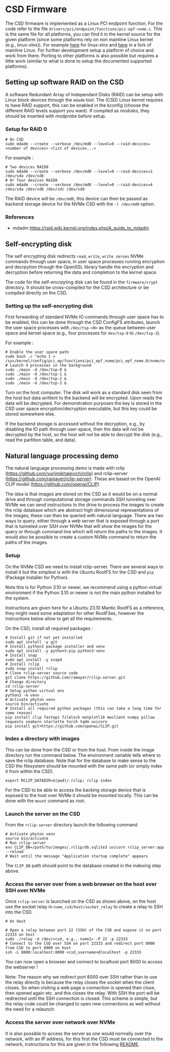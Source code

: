 # CSD Firmware

The CSD firmware is implemented as a Linux PCI endpoint function. For the code refer to the file `drivers/pci/endpoint/functions/pci-epf-nvme.c`. This is the same file for all platforms, you can find it in the kernel source for the given platform (since some platforms rely on non mainline Linux kernel (e.g., linux-xlnx)). For example [here](https://github.com/rick-heig/linux-xlnx/blob/csd_20231212/drivers/pci/endpoint/functions/pci-epf-nvme.c) for linux-xlnx and [here](https://github.com/rick-heig/linux/blob/rockpro64_csd_v1/drivers/pci/endpoint/functions/pci-epf-nvme.c) in a fork of mainline Linux. For further development setup a platform of choice and work from there. Porting to other platforms is also possible but requires a little work (similar to what is done to setup the documented supported platforms).

## Setting up software RAID on the CSD

A software Redundant Array of Independant Disks (RAID) can be setup with Linux block devices through the `mdadm` tool. The (CSD) Linux kernel requires to have RAID support, this can be enabled in the kconfig (choose the different RAID levels support you want). If compiled as modules, they should be inserted with modprobe before setup.

### Setup for RAID 0

```shell
# On CSD
sudo mdadm --create --verbose /dev/md0 --level=0 --raid-devices=<number of devices> <list of devices...>
```

For example :

```shell
# Two devices RAID0
sudo mdadm --create --verbose /dev/md0 --level=0 --raid-devices=2 /dev/sda /dev/sdb
# Or four devices RAID0
sudo mdadm --create --verbose /dev/md0 --level=0 --raid-devices=4 /dev/sda /dev/sdb /dev/sdc /dev/sdd
```

The RAID device will be `/dev/md0`, this device can then be passed as backend storage device for the NVMe CSD with the `-l /dev/md0` option.

### References

- mdadm https://raid.wiki.kernel.org/index.php/A_guide_to_mdadm


## Self-encrypting disk

The self encrypting disk redirects `read`, `write`, `write zeroes` NVMe commands through user space, in user space processes running encryption and decrpytion through the OpenSSL library handle the encryption and decryption before returning the data and completion to the kernel space.

The code for the self-encrpyting disk can be found in the `firmware/crypt` directory. It should be cross-compiled for the CSD architecture or be compiled directly on the CSD.

### Setting up the self-encrypting disk

First forwarding of standard NVMe IO commands through user space has to be enabled, this can be done through the CSD ConfigFS attributes, launch the user space processes with `/dev/tsp-<N>` as the queue between user space and kernel space (e.g., four processes for `dev/tsp-0` to `/dev/tsp-3`).

For example :

```shell
# Enable the user space path
sudo bash .c "echo 1 > /sys/kernel/config/pci_ep/functions/pci_epf_nvme/pci_epf_nvme.0/nvme/user_path_enable"
# Launch 4 processes in the background
sudo ./main -d /dev/tsp-0 &
sudo ./main -d /dev/tsp-1 &
sudo ./main -d /dev/tsp-2 &
sudo ./main -d /dev/tsp-3 &
```

Turn on the host computer. The disk will work as a standard disk seen from the host but data writtent to the backend will be encrypted. Upon reads the data will be decrypted. For demonstration purposes the key is stored in the CSD user space encryption/decryption executable, but this key could be stored somewhere else.

If the backend storage is accessed without the decryption, e.g., by disabling the IO path through user-space, then the data will not be decrypted by the host, so the host will not be able to decrypt the disk (e.g., read the partition table, and data).

## Natural language processing demo

The natural language processing demo is made with rclip (https://github.com/yurijmikhalevich/rclip) and rclip-server (https://github.com/ramayer/rclip-server). These are based on the OpenAI CLIP model (https://github.com/openai/CLIP).

The idea is that images are stored on the CSD as it would be on a normal drive and through computational storage commands SSH tunneling over NVMe we can send instructions to the drive to process the images to create the rclip database which are abstract high dimensional representations of the images, these can then be queried with natural language. There are two ways to query, either through a web server that is exposed through a port that is tunneled over SSH over NVMe that will show the images for the query or through command line which will return the paths to the images. It would also be possible to create a custom NVMe command to return the paths of the images.

### Setup

On the NVMe CSD we need to install rclip-server. There are several ways to install it but the simplest is with the Ubuntu RootFS for the CSD and `pip` (Package Installer for Python).

Note this is for Python 3.10 or newer, we recommend using a python virtual environment if the Python 3.10 or newer is not the main python installed for the system.

Instructions are given here for a Ubuntu 23.10 Mantic RootFS as a reference, they might need some adaptation for other RootFSes, however the instructions below allow to get all the requirements.

On the CSD, install all required packages :

```shell
# Install git if not yet installed
sudo apt install -y git
# Install python3 package installer and venv
sudo apt install -y python3-pip python3-venv
# Install snap
sudo apt install -y snapd
# Install rclip
sudo snap install rclip
# Clone rclip-server source code
git clone https://github.com/ramayer/rclip-server.git
# Change directory
cd rclip-server
# Setup python virtual env
python3 -m venv .
# Activate phyton venv
source bin/activate
# Install all required python packages (this can take a long time for some reason)
pip install clip fastapi filelock matplotlib mwclient numpy pillow requests seaborn starlette torch tqdm uvicorn
pip install git+https://github.com/openai/CLIP.git
```

### Index a directory with images

This can be done from the CSD or from the host. From inside the image directory run the command below. The environment variable tells where to save the rclip database. Note that for the database to make sense to the CSD the filesystem should be mounted with the same path (or simply index it from within the CSD).

```shell
export RCLIP_DATADIR=$(pwd)/.rclip; rclip index
```

For the CSD to be able to access the backing storage device that is exposed to the host over NVMe it should be mounted locally. This can be done with the `mount` command as root.

### Launch the server on the CSD

From the `rclip-server` directory launch the following command

```shell
# Activate phyton venv
source bin/activate
# Run rclip-server
env CLIP_DB=/path/to/images/.rclip/db.sqlite3 uvicorn rclip_server:app --reload
# Wait until the message "Application startup complete" appears
```

The `CLIP_DB` path should point to the database created in the indexing step above.

### Access the server over from a web browser on the host over SSH over NVMe

Once `rclip-server` is launched on the CSD as shown above, on the host use the socket relay in `nvme_csd/host/socket_relay` to create a relay to SSH into the CSD.

```shell
# On Host

# Open a relay between port 22 (SSH) of the CSD and expose it on port 22333 on host
sudo ./relay -d /dev/<csd, e.g., nvme1> -P 22 -p 22333
# Connect to the CSD over SSH on port 22333 and redirect port 8000 from CSD to port 8000 on host
ssh -L 8000:localhost:8000 <csd_username>@localhost -p 22333
```

You can now open a browser and connect to localhost port 8000 to access the webserver !

Note: The reason why we redirect port 8000 over SSH rather than to use the relay directly is because the relay closes the socket when the client closes. So when visiting a web page a connection is opened then close, then opened again etc. and this closes the relay. With SSH the port will be redirected until the SSH connection is closed. This scheme is simple, but the relay code could be changed to open new connections as well without the need for a relaunch.

### Access the server over network over NVMe

It is also possible to access the server as one would normally over the network, with an IP address, for this first the CSD must be connected to the network, instructions for this are given in the following [README](../host/socket_relay/README.md).